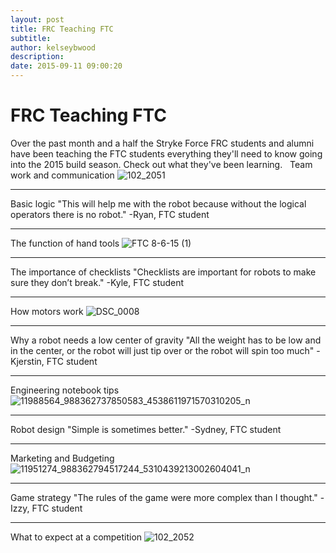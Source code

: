 ```yaml
---
layout: post
title: FRC Teaching FTC
subtitle:
author: kelseybwood
description:
date: 2015-09-11 09:00:20
---
```


# FRC Teaching FTC

Over the past month and a half the Stryke Force FRC students and alumni have been teaching the FTC students everything they'll need to know going into the 2015 build season. Check out what they've been learning.   Team work and communication ![102_2051](/wp-content/uploads/2015/09/102_2051-1024x768.jpg)

* * *

Basic logic "This will help me with the robot because without the logical operators there is no robot." -Ryan, FTC student

* * *

The function of hand tools ![FTC 8-6-15 \(1\)](/wp-content/uploads/2015/09/FTC-8-6-15-1-1024x683.jpg)

* * *

The importance of checklists "Checklists are important for robots to make sure they don’t break." -Kyle, FTC student

* * *

How motors work ![DSC_0008](/wp-content/uploads/2015/09/DSC_0008-1024x681.jpg)

* * *

Why a robot needs a low center of gravity "All the weight has to be low and in the center, or the robot will just tip over or the robot will spin too much" -Kjerstin, FTC student

* * *

Engineering notebook tips ![11988564_988362737850583_4538611971570310205_n](/wp-content/uploads/2015/09/11988564_988362737850583_4538611971570310205_n.jpg)

* * *

Robot design "Simple is sometimes better." -Sydney, FTC student

* * *

Marketing and Budgeting ![11951274_988362794517244_5310439213002604041_n](/wp-content/uploads/2015/09/11951274_988362794517244_5310439213002604041_n.jpg)

* * *

Game strategy "The rules of the game were more complex than I thought." -Izzy, FTC student

* * *

What to expect at a competition ![102_2052](/wp-content/uploads/2015/09/102_2052-1024x768.jpg)
